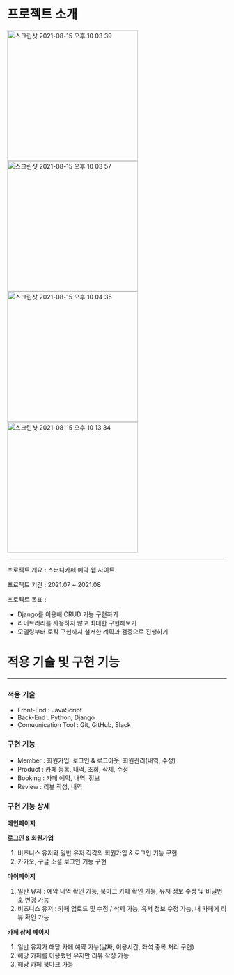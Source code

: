 # 프로젝트 소개

<img width="300" alt="스크린샷 2021-08-15 오후 10 03 39" src="https://user-images.githubusercontent.com/77820288/129480838-a4d81c48-eda9-4e13-be70-4235f5cae023.png">

<img width="300" alt="스크린샷 2021-08-15 오후 10 03 57" src="https://user-images.githubusercontent.com/77820288/129480865-1f673d1f-94dd-4e7c-a898-e3fcf2e6feb9.png">

<img width="300" alt="스크린샷 2021-08-15 오후 10 04 35" src="https://user-images.githubusercontent.com/77820288/129480870-7f4580de-1b32-456a-8aa8-903874c1d51e.png">

<img width="300" alt="스크린샷 2021-08-15 오후 10 13 34" src="https://user-images.githubusercontent.com/77820288/129480876-176a214f-1af5-4f44-9b8c-beca8c242824.png">


---

프로젝트 개요 : 스터디카페 예약 웹 사이트

프로젝트 기간 : 2021.07 ~ 2021.08

프로젝트 목표 : 

- Django를 이용해 CRUD 기능 구현하기
- 라이브러리를 사용하지 않고 최대한 구현해보기
- 모델링부터 로직 구현까지 철저한 계획과 검증으로 진행하기

# 적용 기술 및 구현 기능

---

### 적용 기술

- Front-End : JavaScript
- Back-End : Python, Django
- Comuunication Tool : Git, GitHub, Slack

### 구현 기능

- Member : 회원가입, 로그인 & 로그아웃, 회원관리(내역, 수정)
- Product : 카페 등록, 내역, 조회, 삭제, 수정
- Booking : 카페 예약, 내역, 정보
- Review : 리뷰 작성, 내역

### 구현 기능 상세

**메인페이지**

**로그인 & 회원가입**

1. 비즈니스 유저와 일반 유저 각각의 회원가입 & 로그인 기능 구현
2. 카카오, 구글 소셜 로그인 기능 구현 

**마이페이지**

1. 일반 유저 : 예약 내역 확인 가능, 북마크 카페 확인 가능, 유저 정보 수정 및 비밀번호 변경 가능
2. 비즈니스 유저 : 카페 업로드 및 수정 / 삭제 가능, 유저 정보 수정 가능, 내 카페에 리뷰 확인 가능

**카페 상세 페이지**

1. 일반 유저가 해당 카페 예약 가능(날짜, 이용시간, 좌석 중복 처리 구현)
2. 해당 카페를 이용했던 유저만 리뷰 작성 가능
3. 해당 카페 북마크 가능